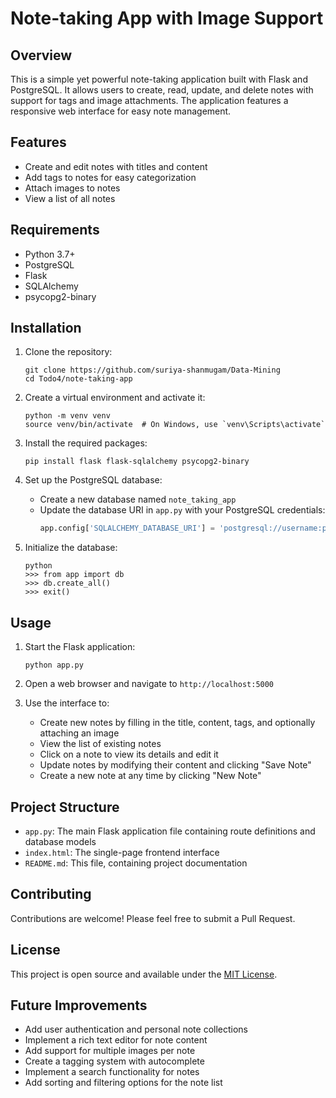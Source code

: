 # Note-taking App with Image Support

## Overview

This is a simple yet powerful note-taking application built with Flask and PostgreSQL. It allows users to create, read, update, and delete notes with support for tags and image attachments. The application features a responsive web interface for easy note management.

## Features

- Create and edit notes with titles and content
- Add tags to notes for easy categorization
- Attach images to notes
- View a list of all notes


## Requirements

- Python 3.7+
- PostgreSQL
- Flask
- SQLAlchemy
- psycopg2-binary

## Installation

1. Clone the repository:
   ```
   git clone https://github.com/suriya-shanmugam/Data-Mining
   cd Todo4/note-taking-app
   ```

2. Create a virtual environment and activate it:
   ```
   python -m venv venv
   source venv/bin/activate  # On Windows, use `venv\Scripts\activate`
   ```

3. Install the required packages:
   ```
   pip install flask flask-sqlalchemy psycopg2-binary
   ```

4. Set up the PostgreSQL database:
   - Create a new database named `note_taking_app`
   - Update the database URI in `app.py` with your PostgreSQL credentials:
     ```python
     app.config['SQLALCHEMY_DATABASE_URI'] = 'postgresql://username:password@localhost/note_taking_app'
     ```

5. Initialize the database:
   ```
   python
   >>> from app import db
   >>> db.create_all()
   >>> exit()
   ```

## Usage

1. Start the Flask application:
   ```
   python app.py
   ```

2. Open a web browser and navigate to `http://localhost:5000`

3. Use the interface to:
   - Create new notes by filling in the title, content, tags, and optionally attaching an image
   - View the list of existing notes
   - Click on a note to view its details and edit it
   - Update notes by modifying their content and clicking "Save Note"
   - Create a new note at any time by clicking "New Note"

## Project Structure

- `app.py`: The main Flask application file containing route definitions and database models
- `index.html`: The single-page frontend interface
- `README.md`: This file, containing project documentation

## Contributing

Contributions are welcome! Please feel free to submit a Pull Request.

## License

This project is open source and available under the [MIT License](LICENSE).

## Future Improvements

- Add user authentication and personal note collections
- Implement a rich text editor for note content
- Add support for multiple images per note
- Create a tagging system with autocomplete
- Implement a search functionality for notes
- Add sorting and filtering options for the note list